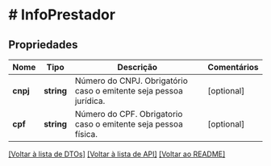 # # InfoPrestador

## Propriedades

Nome | Tipo | Descrição | Comentários
------------ | ------------- | ------------- | -------------
**cnpj** | **string** | Número do CNPJ.  Obrigatório caso o emitente seja pessoa jurídica. | [optional]
**cpf** | **string** | Número do CPF.  Obrigatorio caso o emitente seja pessoa física. | [optional]

[[Voltar à lista de DTOs]](../../README.md#models) [[Voltar à lista de API]](../../README.md#endpoints) [[Voltar ao README]](../../README.md)
